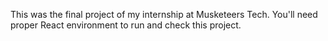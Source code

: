 This was the final project of my internship at Musketeers Tech. You'll need proper React environment to run and check this project.
